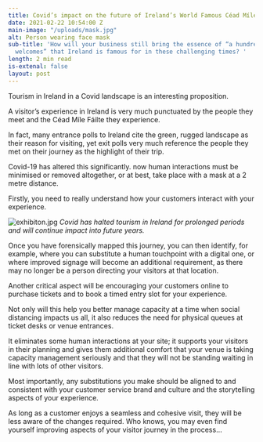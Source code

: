 ```yaml
---
title: Covid’s impact on the future of Ireland’s World Famous Céad Míle Fáilte
date: 2021-02-22 10:54:00 Z
main-image: "/uploads/mask.jpg"
alt: Person wearing face mask
sub-title: 'How will your business still bring the essence of “a hundred thousand
  welcomes” that Ireland is famous for in these challenging times? '
length: 2 min read
is-extenal: false
layout: post
---
```


Tourism in Ireland in a Covid landscape is an interesting proposition. 

A visitor’s experience in Ireland is very much punctuated by the people they meet and the Céad Míle Fáilte they experience. 

In fact, many entrance polls to Ireland cite the green, rugged landscape as their reason for visiting, yet exit polls very much reference the people they met on their journey as the highlight of their trip. 

Covid-19 has altered this significantly. now human interactions must be minimised or removed altogether, or at best, take place with a mask at a 2 metre distance.

Firstly, you need to really understand how your customers interact with your experience. 

![exhibiton.jpg](/uploads/exhibiton.jpg)
*Covid has halted tourism in Ireland for prolonged periods and will continue impact into future years.*

Once you have forensically mapped this journey, you can then identify, for example, where you can substitute a human touchpoint with a digital one, or where improved signage will become an additional requirement, as there may no longer be a person directing your visitors at that location.

Another critical aspect will be encouraging your customers online to purchase tickets and to book a timed entry slot for your experience. 

Not only will this help you better manage capacity at a time when social distancing impacts us all, it also reduces the need for physical queues at ticket desks or venue entrances. 

It eliminates some human interactions at your site; it supports your visitors in their planning and gives them additional comfort that your venue is taking capacity management seriously and that they will not be standing waiting in line with lots of other visitors. 

Most importantly, any substitutions you make should be aligned to and consistent with your customer service brand and culture and the storytelling aspects of your experience. 

As long as a customer enjoys a seamless and cohesive visit, they will be less aware of the changes required. Who knows, you may even find yourself improving aspects of your visitor journey in the process…